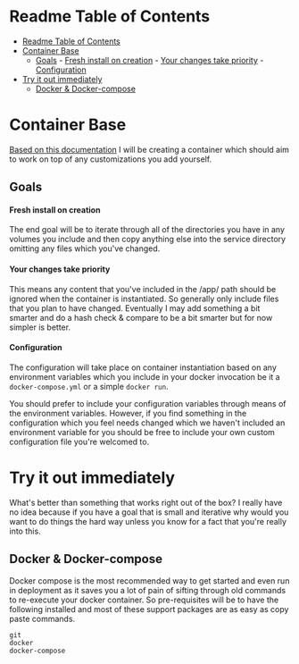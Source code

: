# Readme Table of Contents
<!-- TOC depthFrom:1 depthTo:6 withLinks:1 updateOnSave:1 orderedList:0 -->

- [Readme Table of Contents](#readme-table-of-contents)
- [Container Base](#container-base)
	- [Goals](#goals)
			- [Fresh install on creation](#fresh-install-on-creation)
			- [Your changes take priority](#your-changes-take-priority)
			- [Configuration](#configuration)
- [Try it out immediately](#try-it-out-immediately)
	- [Docker & Docker-compose](#docker-docker-compose)

<!-- /TOC -->

# Container Base
[Based on this documentation](https://docs.google.com/document/d/1eeEx1wNVxfFEzxC4P_tL4-peZiUjD0KL_ODkKvEucrk/edit) I will be creating a container which should aim to work on top of any customizations you add yourself.  

## Goals
#### Fresh install on creation
The end goal will be to iterate through all of the directories you have in any volumes you include and then copy anything else into the service directory omitting any files which you've changed.

#### Your changes take priority
This means any content that you've included in the /app/ path should be ignored when the container is instantiated.  So generally only include files that you plan to have changed.  Eventually I may add something a bit smarter and do a hash check & compare to be a bit smarter but for now simpler is better.

#### Configuration
The configuration will take place on container instantiation based on any environment variables which you include in your docker invocation be it a `docker-compose.yml` or a simple `docker run`.  

You should prefer to include your configuration variables through means of the environment variables. However, if you find something in the configuration which you feel needs changed which we haven't included an environment variable for you should be free to include your own custom configuration file you're welcomed to.

# Try it out immediately
What's better than something that works right out of the box?  I really have no idea because if you have a goal that is small and iterative why would you want to do things the hard way unless you know for a fact that you're really into this.

## Docker & Docker-compose
Docker compose is the most recommended way to get started and even run in deployment as it saves you a lot of pain of sifting through old commands to re-execute your docker container.  So pre-requisites will be to have the following installed and most of these support packages are as easy as copy paste commands.
```
git
docker
docker-compose
```
